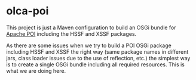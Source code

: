 olca-poi
============
This project is just a Maven configuration to build an OSGi bundle for 
[Apache POI](http://poi.apache.org/) including the HSSF and XSSF packages.

As there are some issues when we try to build a POI OSGi package including 
HSSF and XSSF the right way (same package names in different jars, class
loader issues due to the use of reflection, etc.) the simplest way is
to create a single OSGi bundle including all required resources. This is 
what we are doing here.
 

 